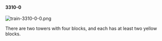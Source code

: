#### 3310-0
![train-3310-0-0.png](https://github.com/lil-lab/nlvr/raw/master/nlvr/train/images/33/train-3310-0-0.png "train-3310-0-0.png")

There are two towers with four blocks, and each has at least two yellow blocks.